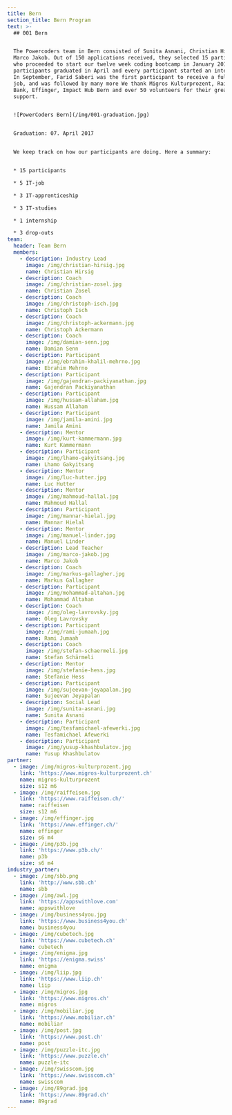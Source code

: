 ```yaml
---
title: Bern
section_title: Bern Program
text: >-
  ## 001 Bern


  The Powercoders team in Bern consisted of Sunita Asnani, Christian Hirsig and
  Marco Jakob. Out of 150 applications received, they selected 15 participants
  who proceeded to start our twelve week coding bootcamp in January 2017. The
  participants graduated in April and every participant started an internships.
  In September, Farid Saberi was the first participant to receive a full-time
  job, and was followed by many more We thank Migros Kulturprozent, Raiffeisen
  Bank, Effinger, Impact Hub Bern and over 50 volunteers for their great
  support.


  ![PowerCoders Bern](/img/001-graduation.jpg)


  Graduation: 07. April 2017


  We keep track on how our participants are doing. Here a summary:


  * 15 participants

  * 5 IT-job

  * 3 IT-apprenticeship

  * 3 IT-studies

  * 1 internship

  * 3 drop-outs
team:
  header: Team Bern
  members:
    - description: Industry Lead
      image: /img/christian-hirsig.jpg
      name: Christian Hirsig
    - description: Coach
      image: /img/christian-zosel.jpg
      name: Christian Zosel
    - description: Coach
      image: /img/christoph-isch.jpg
      name: Christoph Isch
    - description: Coach
      image: /img/christoph-ackermann.jpg
      name: Christoph Ackermann
    - description: Coach
      image: /img/damian-senn.jpg
      name: Damian Senn
    - description: Participant
      image: /img/ebrahim-khalil-mehrno.jpg
      name: Ebrahim Mehrno
    - description: Participant
      image: /img/gajendran-packiyanathan.jpg
      name: Gajendran Packiyanathan
    - description: Participant
      image: /img/hussam-allaham.jpg
      name: Hussam Allaham
    - description: Participant
      image: /img/jamila-amini.jpg
      name: Jamila Amini
    - description: Mentor
      image: /img/kurt-kammermann.jpg
      name: Kurt Kammermann
    - description: Participant
      image: /img/lhamo-gakyitsang.jpg
      name: Lhamo Gakyitsang
    - description: Mentor
      image: /img/luc-hutter.jpg
      name: Luc Hutter
    - description: Mentor
      image: /img/mahmoud-hallal.jpg
      name: Mahmoud Hallal
    - description: Participant
      image: /img/mannar-hielal.jpg
      name: Mannar Hielal
    - description: Mentor
      image: /img/manuel-linder.jpg
      name: Manuel Linder
    - description: Lead Teacher
      image: /img/marco-jakob.jpg
      name: Marco Jakob
    - description: Coach
      image: /img/markus-gallagher.jpg
      name: Markus Gallagher
    - description: Participant
      image: /img/mohammad-altahan.jpg
      name: Mohammad Altahan
    - description: Coach
      image: /img/oleg-lavrovsky.jpg
      name: Oleg Lavrovsky
    - description: Participant
      image: /img/rami-jumaah.jpg
      name: Rami Jumaah
    - description: Coach
      image: /img/stefan-schaermeli.jpg
      name: Stefan Schärmeli
    - description: Mentor
      image: /img/stefanie-hess.jpg
      name: Stefanie Hess
    - description: Participant
      image: /img/sujeevan-jeyapalan.jpg
      name: Sujeevan Jeyapalan
    - description: Social Lead
      image: /img/sunita-asnani.jpg
      name: Sunita Asnani
    - description: Participant
      image: /img/tesfamichael-afewerki.jpg
      name: Tesfamichael Afewerki
    - description: Participant
      image: /img/yusup-khashbulatov.jpg
      name: Yusup Khashbulatov
partner:
  - image: /img/migros-kulturprozent.jpg
    link: 'https://www.migros-kulturprozent.ch'
    name: migros-kulturprozent
    size: s12 m6
  - image: /img/raiffeisen.jpg
    link: 'https://www.raiffeisen.ch/'
    name: raiffeisen
    size: s12 m6
  - image: /img/effinger.jpg
    link: 'https://www.effinger.ch/'
    name: effinger
    size: s6 m4
  - image: /img/p3b.jpg
    link: 'https://www.p3b.ch/'
    name: p3b
    size: s6 m4
industry_partner:
  - image: /img/sbb.png
    link: 'http://www.sbb.ch'
    name: sbb
  - image: /img/awl.jpg
    link: 'https://appswithlove.com'
    name: appswithlove
  - image: /img/business4you.jpg
    link: 'https://www.business4you.ch'
    name: business4you
  - image: /img/cubetech.jpg
    link: 'https://www.cubetech.ch'
    name: cubetech
  - image: /img/enigma.jpg
    link: 'https://enigma.swiss'
    name: enigma
  - image: /img/liip.jpg
    link: 'https://www.liip.ch'
    name: liip
  - image: /img/migros.jpg
    link: 'https://www.migros.ch'
    name: migros
  - image: /img/mobiliar.jpg
    link: 'https://www.mobiliar.ch'
    name: mobiliar
  - image: /img/post.jpg
    link: 'https://www.post.ch'
    name: post
  - image: /img/puzzle-itc.jpg
    link: 'https://www.puzzle.ch'
    name: puzzle-itc
  - image: /img/swisscom.jpg
    link: 'https://www.swisscom.ch'
    name: swisscom
  - image: /img/89grad.jpg
    link: 'https://www.89grad.ch'
    name: 89grad
---
```


